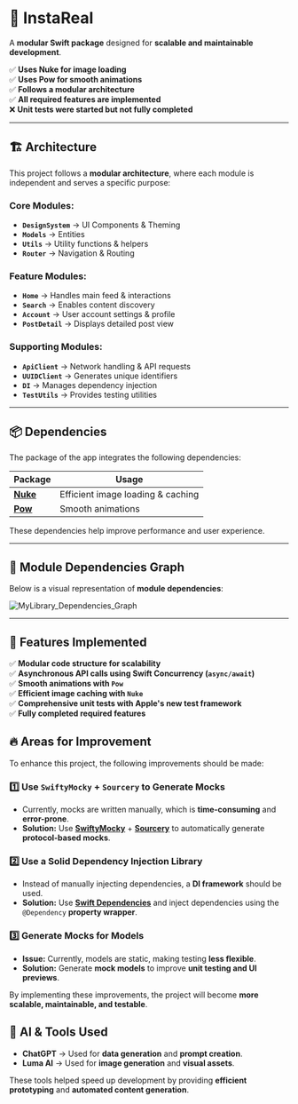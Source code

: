 # 📸 InstaReal

A **modular Swift package** designed for **scalable and maintainable development**.

✅ **Uses Nuke for image loading**  
✅ **Uses Pow for smooth animations**  
✅ **Follows a modular architecture**  
✅ **All required features are implemented**  
❌ **Unit tests were started but not fully completed**  

---

## 🏗 Architecture

This project follows a **modular architecture**, where each module is independent and serves a specific purpose:

### **Core Modules:**
- **`DesignSystem`** → UI Components & Theming  
- **`Models`** → Entities 
- **`Utils`** → Utility functions & helpers  
- **`Router`** → Navigation & Routing  

### **Feature Modules:**
- **`Home`** → Handles main feed & interactions  
- **`Search`** → Enables content discovery  
- **`Account`** → User account settings & profile  
- **`PostDetail`** → Displays detailed post view  

### **Supporting Modules:**
- **`ApiClient`** → Network handling & API requests  
- **`UUIDClient`** → Generates unique identifiers  
- **`DI`** → Manages dependency injection  
- **`TestUtils`** → Provides testing utilities  

---

## 📦 Dependencies

The package of the app integrates the following dependencies:

| **Package** | **Usage** |
|------------|----------|
| [**Nuke**](https://github.com/kean/Nuke) | Efficient image loading & caching |
| [**Pow**](https://github.com/EmergeTools/Pow) | Smooth animations |

These dependencies help improve performance and user experience.

---

## 📄 Module Dependencies Graph

Below is a visual representation of **module dependencies**:

![MyLibrary_Dependencies_Graph](https://github.com/user-attachments/assets/afffa63c-b50d-4232-9451-e2f71809ae5f)

---

## 🚀 Features Implemented

✅ **Modular code structure for scalability**  
✅ **Asynchronous API calls using Swift Concurrency (`async/await`)**  
✅ **Smooth animations with `Pow`**  
✅ **Efficient image caching with `Nuke`**  
✅ **Comprehensive unit tests with Apple's new test framework**  
✅ **Fully completed required features**  

## 🔥 Areas for Improvement

To enhance this project, the following improvements should be made:

### **1️⃣ Use `SwiftyMocky` + `Sourcery` to Generate Mocks**
- Currently, mocks are written manually, which is **time-consuming** and **error-prone**.
- **Solution:** Use [**SwiftyMocky**](https://github.com/MakeAWishFoundation/SwiftyMocky) + [**Sourcery**](https://github.com/krzysztofzablocki/Sourcery) to automatically generate **protocol-based mocks**.

### **2️⃣ Use a Solid Dependency Injection Library**
- Instead of manually injecting dependencies, a **DI framework** should be used.
- **Solution:** Use [**Swift Dependencies**](https://github.com/pointfreeco/swift-dependencies) and inject dependencies using the `@Dependency` **property wrapper**.

### **3️⃣ Generate Mocks for Models**
- **Issue:** Currently, models are static, making testing **less flexible**.
- **Solution:** Generate **mock models** to improve **unit testing and UI previews**.

By implementing these improvements, the project will become **more scalable, maintainable, and testable**.

## 🤖 AI & Tools Used

- **ChatGPT** → Used for **data generation** and **prompt creation**.  
- **Luma AI** → Used for **image generation** and **visual assets**.  

These tools helped speed up development by providing **efficient prototyping** and **automated content generation**.
